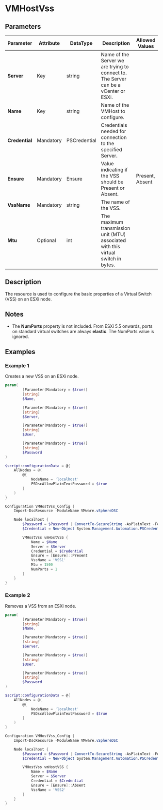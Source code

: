 # VMHostVss

## Parameters

| Parameter | Attribute | DataType | Description | Allowed Values |
| --- | --- | --- | --- | --- |
| **Server** | Key | string | Name of the Server we are trying to connect to. The Server can be a vCenter or ESXi. ||
| **Name** | Key | string | Name of the VMHost to configure. ||
| **Credential** | Mandatory | PSCredential | Credentials needed for connection to the specified Server. ||
| **Ensure** | Mandatory | Ensure | Value indicating if the VSS should be Present or Absent. | Present, Absent |
| **VssName** | Mandatory | string | The name of the VSS. ||
| **Mtu** | Optional | int | The maximum transmission unit (MTU) associated with this virtual switch in bytes. ||

## Description

The resource is used to configure the basic properties of a Virtual Switch (VSS) on an ESXi node.

## Notes

* The **NumPorts** property is not included. From ESXi 5.5 onwards, ports on standard virtual switches are always **elastic**. The NumPorts value is ignored.

## Examples

### Example 1

Creates a new VSS on an ESXi node.

````powershell
param(
        [Parameter(Mandatory = $true)]
        [string]
        $Name,

        [Parameter(Mandatory = $true)]
        [string]
        $Server,

        [Parameter(Mandatory = $true)]
        [string]
        $User,

        [Parameter(Mandatory = $true)]
        [string]
        $Password
)

$script:configurationData = @{
    AllNodes = @(
        @{
            NodeName = 'localhost'
            PSDscAllowPlainTextPassword = $true
        }
    )
}

Configuration VMHostVss_Config {
    Import-DscResource -ModuleName VMware.vSphereDSC

    Node localhost {
        $Password = $Password | ConvertTo-SecureString -AsPlainText -Force
        $Credential = New-Object System.Management.Automation.PSCredential($User, $Password)

        VMHostVss vmHostVSS {
            Name = $Name
            Server = $Server
            Credential = $Credential
            Ensure = [Ensure]::Present
            VssName = 'VSS1'
            Mtu = 1500
            NumPorts = 1
        }
    }
}
````

### Example 2

Removes a VSS from an ESXi node.

````powershell
param(
        [Parameter(Mandatory = $true)]
        [string]
        $Name,

        [Parameter(Mandatory = $true)]
        [string]
        $Server,

        [Parameter(Mandatory = $true)]
        [string]
        $User,

        [Parameter(Mandatory = $true)]
        [string]
        $Password
)

$script:configurationData = @{
    AllNodes = @(
        @{
            NodeName = 'localhost'
            PSDscAllowPlainTextPassword = $true
        }
    )
}

Configuration VMHostVss_Config {
    Import-DscResource -ModuleName VMware.vSphereDSC

    Node localhost {
        $Password = $Password | ConvertTo-SecureString -AsPlainText -Force
        $Credential = New-Object System.Management.Automation.PSCredential($User, $Password)

        VMHostVss vmHostVSS {
            Name = $Name
            Server = $Server
            Credential = $Credential
            Ensure = [Ensure]::Absent
            VssName = 'VSS2'
        }
    }
}
````